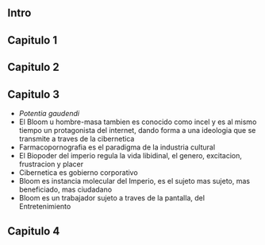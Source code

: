 
## Intro
## Capitulo 1
## Capitulo 2
## Capitulo 3

- *Potentia gaudendi*
- El Bloom u hombre-masa tambien es conocido como incel y es al mismo tiempo un protagonista del internet, dando forma a una ideologia que se transmite a traves de la cibernetica
- Farmacopornografia es el paradigma de la industria cultural
- El Biopoder del imperio regula la vida libidinal, el genero, excitacion, frustracion y placer
- Cibernetica es gobierno corporativo
- Bloom es instancia molecular del Imperio, es el sujeto mas sujeto, mas beneficiado, mas ciudadano
- Bloom es un trabajador sujeto a traves de la pantalla, del Entretenimiento


## Capitulo 4
